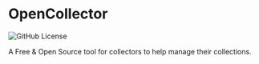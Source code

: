 # OpenCollector

![GitHub License](https://img.shields.io/github/license/plainprogrammer/OpenCollector)

A Free & Open Source tool for collectors to help manage their collections.
